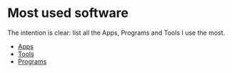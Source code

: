 # Most used software

The intention is clear: list all the Apps, Programs and Tools I use the most.

- [Apps](doc/apps.md)
- [Tools](doc/tools.md)
- [Programs](doc/programs.md)
